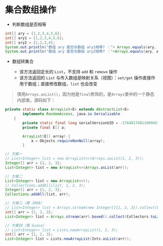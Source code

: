 # 集合数组操作

* 判断数组是否相等

```java
int[] ary = {1,2,3,4,5,6};
int[] ary1 = {1,2,3,4,5,6};
int[] ary2 = {1,2,3,4};
System.out.println("数组 ary 是否与数组 ary1相等? ："+ Arrays.equals(ary, ary1));
System.out.println("数组 ary 是否与数组 ary2相等? ："+Arrays.equals(ary, ary2));
```

* 数组转集合

    * 该方法返回定长的 `List`，不支持 `add` 和 `remove` 操作
    * 该方法返回的 `List` 与传入数组是映射关系（视图）：`set/get` 操作直接作用于数组；直接修改数组，`list` 也会改变


> 慎用`Arrays.asList()`，因为他是`final`修饰的，是`Arrays`类中的一个静态内部类，源码如下：

```java
private static class ArrayList<E> extends AbstractList<E>
        implements RandomAccess, java.io.Serializable
    {
        private static final long serialVersionUID = -2764017481108945198L;
        private final E[] a;

        ArrayList(E[] array) {
            a = Objects.requireNonNull(array);
        }

```

```java
// 方案一
// List<Integer> list = new ArrayList<>(Arrays.asList(1, 2, 3));
Integer[] arr = {1, 2, 3};
List<Integer> list = new ArrayList<>(Arrays.asList(arr));

// 方案二
List<Integer> list = new ArrayList<>();
// Collections.addAll(list, 1, 2, 3);
Integer[] arr = {1, 2, 3};
Collections.addAll(list, arr);

// 方案三（需 JDK8）
// List<Integer> list = Arrays.stream(new Integer[]{1, 2, 3}).collect(Collectors.toList());
int[] arr = {1, 2, 3};
List<Integer> list = Arrays.stream(arr).boxed().collect(Collectors.toList());

// 方案四（需 Guava）
// List<Integer> list = Lists.newArrayList(1, 2, 3);
int[] arr = {1, 2, 3};
List<Integer> list = Lists.newArrayList(Ints.asList(arr));
```
